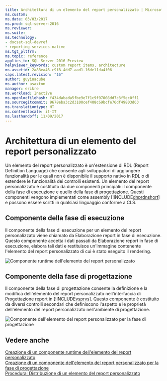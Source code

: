```yaml
---
title: Architettura di un elemento del report personalizzato | Microsoft Docs
ms.custom: 
ms.date: 03/03/2017
ms.prod: sql-server-2016
ms.reviewer: 
ms.suite: 
ms.technology:
- docset-sql-devref
- reporting-services-native
ms.tgt_pltfrm: 
ms.topic: reference
applies_to: SQL Server 2016 Preview
helpviewer_keywords: custom report items, architecture
ms.assetid: 2a88ea46-c9f8-4dd7-aad1-16de11da4f06
caps.latest.revision: "16"
author: guyinacube
ms.author: asaxton
manager: erikre
ms.workload: Inactive
ms.openlocfilehash: f434dabada5fbe9e7f1c9f07008dd7c3f5ec0ff1
ms.sourcegitcommit: 9678eba3c2d3100cef408c69bcfe76df49803d63
ms.translationtype: HT
ms.contentlocale: it-IT
ms.lasthandoff: 11/09/2017
---
```

# <a name="custom-report-item-architecture"></a>Architettura di un elemento del report personalizzato
  Un elemento del report personalizzato è un'estensione di RDL (Report Definition Language) che consente agli sviluppatori di aggiungere funzionalità per le quali non è disponibile il supporto nativo in RDL o di estendere le funzionalità dei controlli esistenti. Un elemento del report personalizzato è costituito da due componenti principali: il componente della fase di esecuzione e quello della fase di progettazione. Questi componenti vengono implementati come assembly [!INCLUDE[dnprdnshort](../../includes/dnprdnshort-md.md)] e possono essere scritti in qualsiasi linguaggio conforme a CLS.  
  
## <a name="the-run-time-component"></a>Componente della fase di esecuzione  
 Il componente della fase di esecuzione per un elemento del report personalizzato viene chiamato da Elaborazione report in fase di esecuzione. Questo componente accetta i dati passati da Elaborazione report in fase di esecuzione, elabora tali dati e restituisce un'immagine contenente l'elemento del report personalizzato di cui è stato eseguito il rendering.  
  
 ![Componente runtime dell'elemento del report personalizzato](../../reporting-services/custom-report-items/media/customreportitemrun-timecomponentarchitecture.gif "Componente runtime dell'elemento del report personalizzato")  
  
## <a name="the-design-time-component"></a>Componente della fase di progettazione  
 Il componente della fase di progettazione consente la definizione e la modifica dell'elemento del report personalizzato nell'interfaccia di Progettazione report in [!INCLUDE[vsprvs](../../includes/vsprvs-md.md)]. Questo componente è costituito da diversi controlli secondari che definiscono l'aspetto e le proprietà dell'elemento del report personalizzato nell'ambiente di progettazione.  
  
 ![Componente dell'elemento del report personalizzato per la fase di progettazione](../../reporting-services/custom-report-items/media/customreportitemdesign-timecomponentarchitecture.gif "Componente dell'elemento del report personalizzato per la fase di progettazione")  
  
## <a name="see-also"></a>Vedere anche  
 [Creazione di un componente runtime dell'elemento del report personalizzato](../../reporting-services/custom-report-items/creating-a-custom-report-item-run-time-component.md)   
 [Creazione di un componente dell'elemento del report personalizzato per la fase di progettazione](../../reporting-services/custom-report-items/creating-a-custom-report-item-design-time-component.md)   
 [Procedura: Distribuzione di un elemento del report personalizzato](../../reporting-services/custom-report-items/how-to-deploy-a-custom-report-item.md)  
  
  
